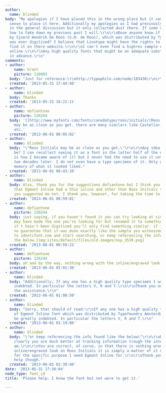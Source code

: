```yaml
---
author:
  name: blinded
body: "My apologies if I have placed this in the wrong place but it somewhat makes
  sense to place it here. Additionally my apologies as I had previously posted this
  in the general discussion but it only collected dust there. If some one can explain
  how to take down my previous post I will.\r\n\r\nDose anyone know if Egmont Inline
  by Sjoerd Hendrik De Roos (S.H. de Roos), which was distributed by Typefoundry Amsterdam,
  was ever digitized? I believe that Linotype might have the rights to it but I can't
  find it on there website.\r\n\r\nI can't even find a highres sample of Egmont Inline
  online.\r\n\r\nAny high quality fonts that might be an adequate substitute?\r\n\r\nThanks
  in advance.\r\n"
comments:
- author:
    name: hrant
    picture: 110403
  body: "Just for reference:\r\nhttp://typophile.com/node/103436\r\n\r\nhhp\r\n"
  created: '2013-05-31 17:44:48'
- author:
    name: blinded
  body: Thanks
  created: '2013-05-31 18:22:11'
- author:
    name: defiantone
    picture: 126244
  body: '[[http://www.myfonts.com/fonts/canadatype/roos/initials/|Roos Initials]]
    may be as close as you get. there are many similars like Castellar, Academy Engraved,
    etc.'
  created: '2013-06-01 00:05:02'
- author:
    name: blinded
  body: "\"Roos Initials may be as close as you get.\"\r\n\r\nAny idea why that would
    be? I can recollect seeing it as a font in the latter half of the eighties, (that
    is how I became aware of it) but I never had the need to use it until now over
    two decades later. I do not even have a type specimen of it. Only going by my
    memory of what it looked liked."
  created: '2013-06-01 00:43:18'
- author:
    name: blinded
  body: Also, thank you for the suggestions defiantone but I think you failed to note
    that Egmont Inline had a thin inline and other than Roos Initials the other fonts
    you suggested do not. I thank you, however, for taking the time to make the suggestions.
  created: '2013-06-01 00:59:01'
- author:
    name: defiantone
    picture: 126244
  body: just saying, if you haven't found it you can try looking at similars. they
    may have made the one you're looking for but renamed it to something unfamiliar.
    if t hasn't been digitized you'll only find something similar. if it has there's
    no guarantee that it was done exactly like the sample you witnessed anyway. go
    to identifont.com and start searching, or keep referencing the info found like
    the below.[img:sites/default/files/old-images/nsp_3539.png]
  created: '2013-06-01 00:59:22'
- author:
    name: defiantone
    picture: 126244
  body: oh and by the way, nothing wrong with the inline/engraved look on Roos Initials.[img:sites/default/files/old-images/kk_3489.png]
  created: '2013-06-01 01:01:30'
- author:
    name: blinded
  body: "Additionally, If any one has a high quality type specimen I would be greatly
    indebted. In particular the letters V, R and T.\r\n\r\nThank you once more for
    the assistance.\r\n"
  created: '2013-06-01 01:08:50'
- author:
    name: blinded
  body: "Sorry, that should of read:\r\nIf any one has a high quality type specimen
    of Egmont Inline font which was distributed by Typefoundry Amsterdam, I would
    be greatly indebted. In particular the letters V, R and T.\r\n"
  created: '2013-06-01 01:19:08'
- author:
    name: blinded
  body: "\"or keep referencing the info found like the below\"\r\n\r\nDefiantone,
    clearly you are much better at tracking information trough the internet than I
    am.\r\n\r\nYou are correct, of corse, in that there is nothing wrong with the
    inline/engraved look on Roos Initials it is simply a matter of it not being correct
    for the specific purpose I need Egmont Inline for.\r\n\r\nThank you for all your
    help though."
  created: '2013-06-01 01:39:40'
date: '2013-05-31 17:36:04'
node_type: font_id
title: 'Please help: I know the font but not were to get it.'

---
```

